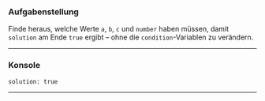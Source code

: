 ### Aufgabenstellung

Finde heraus, welche Werte `a`, `b`, `c` und `number` haben müssen, damit `solution` am Ende `true` ergibt – ohne die `condition`-Variablen zu verändern.

---

### Konsole

```text
solution: true
```

---
